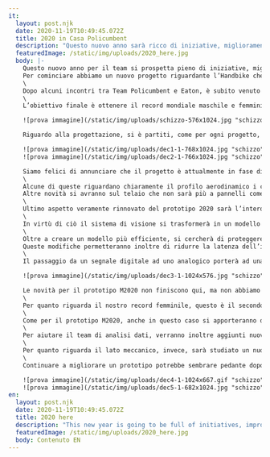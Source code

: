 ```yaml
---
it:
  layout: post.njk
  date: 2020-11-19T10:49:45.072Z
  title: 2020 in Casa Policumbent
  description: "Questo nuovo anno sarà ricco di iniziative, miglioramenti e tanto lavoro da fare. Per iniziare la nostra notizia: abbiamo un nuovo progetto chiamato Handbike, nato dall'incontro di Policumbent ed Eaton, una delle più grandi aziende mondiali nel campo dell'ingegneria e promotrice dell'Italian Handbike Run"
  featuredImage: /static/img/uploads/2020_here.jpg
  body: |-
    Questo nuovo anno per il team si prospetta pieno di iniziative, migliorie e tanto lavoro da fare.
    Per cominciare abbiamo un nuovo progetto riguardante l’Handbike che nasce dall’incontro con Eaton, multinazionale nel campo dell’ingegneria nonché promotore del Giro d’Italia Handbike, una gara paraciclistica nata nel 2009. Proprio come si evince dal nome del progetto, l’Handbike è un particolare tipo di bicicletta nella quale la potenza viene interamente erogata dalle braccia del ciclista.
    \
    Dopo alcuni incontri tra Team Policumbent e Eaton, è subito venuto alla luce un interesse comune: costruire una Handbike da record.
    \
    L’obiettivo finale è ottenere il record mondiale maschile e femminile anche se per ora solo quello maschile è obiettivo sicuro. La velocità da battere è di 82,9 km/h (51,58 mph) stabilita nel 2018 da Ken Talbot, membro del team ULV dell’università di Liverpool. Per questioni organizzative è ancora in fase di valutazione un tentativo di record femminile nel 2021.

    ![prova immagine](/static/img/uploads/schizzo-576x1024.jpg "schizzo")

    Riguardo alla progettazione, si è partiti, come per ogni progetto, dall’aerodinamica. Si sta attualmente valutando quale delle due posture sia la migliore e la più efficiente: la H4/H5(inginocchiati) o la H1/H2/H3 (coricati). Entrambi hanno i loro lati positivi e negativi, il primo tipo di postura ha infatti una maggiore potenza, mentre il secondo ha una migliore aerodinamicità. Dopo che le simulazioni sui diversi profili aerodinamici saranno terminate, si passerà ai test di potenza specifici per la competizione, a cui prenderanno parte atleti interessati al progetto. La progettazione terminerà per la fine del 2020 e la costruzione del velocipede comincerà subito dopo, in tempo per la World Human Powered Speed Challenge 2021. Vi è poi l’altro grande obiettivo Policumbent, il record mondiale maschile su due ruote. Come già annunciato il Team era già da tempo al lavoro per progettare un prototipo che potesse superare il record mondiale maschile di Todd Reichert di 144,17 km/h mantenendo lo stesso profilo di potenza del nostro ciclista Andrea Gallo. ​

    ![prova immagine](/static/img/uploads/dec1-1-768x1024.jpg "schizzo")
    ![prova immagine](/static/img/uploads/dec2-1-766x1024.jpg "schizzo")

    Siamo felici di annunciare che il progetto è attualmente in fase di chiusura e racchiude molte innovazioni e novità rispetto ai precedenti veicoli targati Policumbent.
    \
    Alcune di queste riguardano chiaramente il profilo aerodinamico i cui stampi sono già in produzione e che da simulazione dovrebbe garantire una riduzione della resistenza del 18-20% rispetto al modello Taurus.
    ​Altre novità si avranno sul telaio che non sarà più a pannelli come in TAURUS e TAURUS-X e nella meccanica. Qui in particolare i nostri progettisti proporranno un nuovo modello di trasmissione a pacco pignoni flottanti più compatto e leggero rispetto al precedente.
    \
    Ultimo aspetto veramente rinnovato del prototipo 2020 sarà l’intero sistema di visione. Il nostro obiettivo era quello di cercare di aumentare la “fault tolerance” dei nostri sistemi elettronici.  Per chi non lo sapesse, questo termine sta ad indicare la capacità di un sistema di continuare a operare anche a seguito del mancato funzionamento di alcuni dei suoi componenti.
    \
    In virtù di ciò il sistema di visione si trasformerà in un modello completamente analogico basato su camere fpv che ridurranno sensibilmente sia il numero di cavi necessari all’acquisizione video sia la possibilità di distacco di alcune microsaldature attualmente presenti nel sistema di visione digitale di TAURUS e TAURUS-X. Questo aspetto diventa particolarmente importante quando si pensa che senza il sistema di visione elettronico l’atleta è completamente cieco e il mancato funzionamento degli schermi potrebbe portare alla perdita di controllo del veicolo e quindi ad un incidente.
    \
    Oltre a creare un modello più efficiente, si cercherà di proteggere meglio le telecamere tramite un case in grado di isolarle dall’interno del veicolo, creando così un micro ambiente a tenuta stagna.
    Queste modifiche permetteranno inoltre di ridurre la latenza dell’immagine, concedendo una migliore visibilità al pilota.
    \
    Il passaggio da un segnale digitale ad uno analogico porterà ad una riduzione del numero di batterie necessarie al funzionamento del sistema, grazie ad una minore necessità di calcolo per la decodifica del segnale. Una cospicua riduzione di massa unita ad una maggiore affidabilità ed a tempi di avvio molto più rapidi che porteranno a una riduzione di possibili inconvenienti ad inizio run.

    ![prova immagine](/static/img/uploads/dec3-1-1024x576.jpg "schizzo")

    Le novità per il prototipo M2020 non finiscono qui, ma non abbiamo il permesso di dirvi altro, se siete curiosi seguiteci fino al prossimo Settembre.
    \
    Per quanto riguarda il nostro record femminile, questo è il secondo anno dedicato alle migliorie di Taurus-X, il veicolo utilizzato dalla nostra atleta Vittoria, e le lavorazioni si concentreranno soprattutto sui problemi che sono stati riscontrati durante la WHPSC 2019.
    \
    Come per il prototipo M2020, anche in questo caso si apporteranno delle significative modifiche al sistema di strumentazione di bordo, in particolare si introdurrà un sistema analogico per il monitor secondario, mentre per il primario si manterrà l’assetto già utilizzato in precedenza, con l’aggiunta di un microcontrollore con più potenza di calcolo del precedente.
    \
    Per aiutare il team di analisi dati, verranno inoltre aggiunti nuovi sensori che riusciranno a fornire maggiori informazioni sul prototipo.
    \
    Per quanto riguarda il lato meccanico, invece, sarà studiato un nuovo telaio per la trasmissione, ottimizzato al meglio per la produzione in additive manufacturing.
    \
    Continuare a migliorare un prototipo potrebbe sembrare pedante dopo un alcuni anni, ma anche le piccole migliorie possono avvicinarci ai record mondiali.

    ​​![prova immagine](/static/img/uploads/dec4-1-1024x667.gif "schizzo")
    ![prova immagine](/static/img/uploads/dec5-1-682x1024.jpg "schizzo")
en:
  layout: post.njk
  date: 2020-11-19T10:49:45.072Z
  title: 2020 here
  description: "This new year is going to be full of initiatives, improvements and lots of work for us to do. To start off our news: we have a new project named Handbike, born from the meeting of Policumbent and Eaton, one of the biggest global company in the engineering field and promoter of the Italian Handbike Run"
  featuredImage: /static/img/uploads/2020_here.jpg
  body: Contenuto EN
---
```

